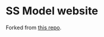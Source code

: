 # SS Model website

Forked from [this repo](https://github.com/eliahuhorwitz/Academic-project-page-template).
